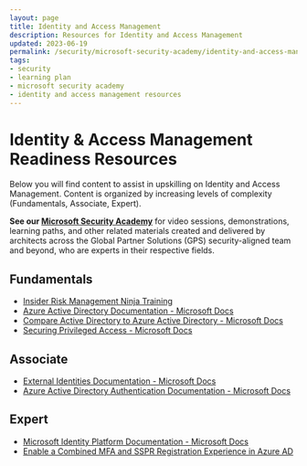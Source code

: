 ```yaml
---
layout: page
title: Identity and Access Management
description: Resources for Identity and Access Management
updated: 2023-06-19
permalink: /security/microsoft-security-academy/identity-and-access-management
tags:
- security
- learning plan
- microsoft security academy
- identity and access management resources
---
```


# Identity & Access Management Readiness Resources
Below you will find content to assist in upskilling on Identity and Access Management. Content is organized by increasing levels of complexity (Fundamentals, Associate, Expert).

**See our [Microsoft Security Academy](https://microsoft.github.io/PartnerResources/skilling/microsoft-security-academy)** for video sessions, demonstrations, learning paths, and other related materials created and delivered by architects across the Global Partner Solutions (GPS) security-aligned team and beyond, who are experts in their respective fields.

## Fundamentals
* [Insider Risk Management Ninja Training](https://techcommunity.microsoft.com/t5/security-compliance-and-identity/become-an-insider-risk-management-ninja/ba-p/3282306)
* [Azure Active Directory Documentation - Microsoft Docs](https://docs.microsoft.com/en-us/azure/active-directory/)
* [Compare Active Directory to Azure Active Directory - Microsoft Docs](https://docs.microsoft.com/en-us/azure/active-directory/fundamentals/active-directory-compare-azure-ad-to-ad)
* [Securing Privileged Access - Microsoft Docs](https://learn.microsoft.com/en-us/security/privileged-access-workstations/overview)

## Associate
* [External Identities Documentation - Microsoft Docs](https://docs.microsoft.com/en-us/azure/active-directory/external-identities/)
* [Azure Active Directory Authentication Documentation - Microsoft Docs](https://docs.microsoft.com/en-us/azure/active-directory/authentication/)

## Expert
* [Microsoft Identity Platform Documentation - Microsoft Docs](https://docs.microsoft.com/en-us/azure/active-directory/develop/)
* [Enable a Combined MFA and SSPR Registration Experience in Azure AD](https://mslearn.cloudguides.com/en-us/guides/Enable%20a%20combined%20MFA%20and%20SSPR%20registration%20experience%20in%20Azure%20AD)
